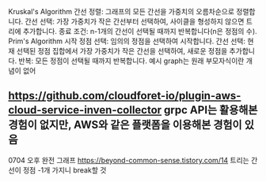 Kruskal's Algorithm
간선 정렬: 그래프의 모든 간선을 가중치의 오름차순으로 정렬합니다.
간선 선택: 가장 가중치가 작은 간선부터 선택하여, 사이클을 형성하지 않으면 트리에 추가합니다.
종료 조건: n-1개의 간선이 선택될 때까지 반복합니다(n은 정점의 수).
Prim's Algorithm
시작 정점 선택: 임의의 정점을 선택하여 시작합니다.
간선 선택: 현재 선택된 정점 집합에서 가장 가중치가 작은 간선을 선택하여, 새로운 정점을 추가합니다.
반복: 모든 정점이 선택될 때까지 반복합니다.
예시
graph는 원래 부모자식이란 개념이 없어

https://github.com/cloudforet-io/plugin-aws-cloud-service-inven-collector
grpc API는 활용해본 경험이 없지만, AWS와 같은 플랫폼을 이용해본 경험이 있음
--------------
0704 오후
완전 그래프 
https://beyond-common-sense.tistory.com/14
트리는 간선이 정점 -1개 가지니 break할 것 
